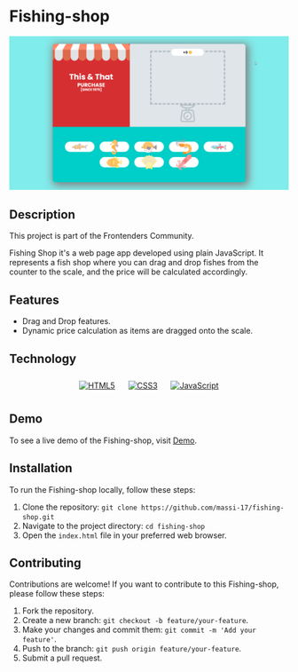 # Fishing-shop

![Fishing-shop Screenshot](img/fishingshop.png)

## Description

This project is part of the Frontenders Community. 

Fishing Shop it's a web page app developed using plain JavaScript. It represents a fish shop where you can drag and drop fishes from the counter to the scale, and the price will be calculated accordingly.

## Features

- Drag and Drop features.
- Dynamic price calculation as items are dragged onto the scale.

## Technology

<div align="center">  
<a href="https://en.wikipedia.org/wiki/HTML5" target="_blank"><img style="margin: 10px" src="https://profilinator.rishav.dev/skills-assets/html5-original-wordmark.svg" alt="HTML5" height="75" /></a> 
<a href="https://www.w3schools.com/css/" target="_blank"><img style="margin: 10px" src="https://profilinator.rishav.dev/skills-assets/css3-original-wordmark.svg" alt="CSS3" height="75" /></a>  
<a href="https://www.javascript.com/" target="_blank"><img style="margin: 10px" src="https://profilinator.rishav.dev/skills-assets/javascript-original.svg" alt="JavaScript" height="75" /></a>  
</div>

## Demo

To see a live demo of the Fishing-shop, visit [Demo](https://www.massidev.com/portfolio/fishing-shop/).

## Installation

To run the Fishing-shop locally, follow these steps:

1. Clone the repository: `git clone https://github.com/massi-17/fishing-shop.git`
2. Navigate to the project directory: `cd fishing-shop`
3. Open the `index.html` file in your preferred web browser.

## Contributing

Contributions are welcome! If you want to contribute to this Fishing-shop, please follow these steps:

1. Fork the repository.
2. Create a new branch: `git checkout -b feature/your-feature`.
3. Make your changes and commit them: `git commit -m 'Add your feature'`.
4. Push to the branch: `git push origin feature/your-feature`.
5. Submit a pull request.

